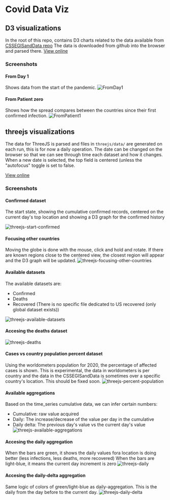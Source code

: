 # Covid Data Viz

## D3 visualizations
In the root of this repo, contains D3 charts related to the data available from [CSSEGISandData repo](https://github.com/CSSEGISandData/COVID-19)
The data is downloaded from github into the browser and parsed there.
[View online](https://sebosp.github.io/covid-data-viz/)

### Screenshots

#### From Day 1
Shows data from the start of the pandemic.
![FromDay1](https://user-images.githubusercontent.com/873436/83337473-f3239180-a2bb-11ea-8bf4-488d67a941ba.png)

#### From Patient zero
Shows how the spread compares between the countries since their first confirmed infection.
![FromPatient1](https://user-images.githubusercontent.com/873436/83337507-37af2d00-a2bc-11ea-8d3e-501536e2b141.png)

## threejs visualizations
The data for ThreeJS is parsed and files in `threejs/data/` are generated on each run, this is for now a daily operation.
The date can be changed on the browser so that we can see through time each dataset and how it changes.
When a new date is selected, the top field is centered (unless the "autofocus" toggle is set to false.

[View online](https://sebosp.github.io/covid-data-viz/threejs/)

### Screenshots

#### Confirmed dataset
The start state, showing the cumulative confirmed records, centered on the current day's top location and showing a D3 graph for the confirmed history

![threejs-start-confirmed](https://user-images.githubusercontent.com/873436/83337572-e9e6f480-a2bc-11ea-8870-868be3f611ed.png)

#### Focusing other countries
Moving the globe is done with the mouse, click and hold and rotate.
If there are known regions close to the centered view,
the closest region will appear and the D3 graph will be updated.
![threejs-focusing-other-countries](https://user-images.githubusercontent.com/873436/83337607-4f3ae580-a2bd-11ea-8c8d-26e46216a81b.png)

#### Available datasets
The available datasets are:
- Confirmed
- Deaths
- Recovered (There is no specific file dedicated to US recovered (only global dataset exists))

![threejs-available-datasets](https://user-images.githubusercontent.com/873436/83337675-d2f4d200-a2bd-11ea-8a6e-44662165ffcf.png)

#### Accesing the deaths dataset
![threejs-deaths](https://user-images.githubusercontent.com/873436/83337750-2b2bd400-a2be-11ea-96c6-d16b1c893eaf.png)

#### Cases vs country population percent dataset
Using the worldometers population for 2020, the percentage of affected cases is shown.
This is experimental, the data in worldometers is per country and the data in the CSSEGISandData is sometimes over a specific country's location.
This should be fixed soon.
![threejs-percent-population](https://user-images.githubusercontent.com/873436/83337719-0172ad00-a2be-11ea-8088-6a5aa98feaf6.png)


#### Available aggregations
Based on the time_series cumulative data, we can infer certain numbers:
- Cumulative: raw value acquired
- Daily: The increase/decrease of the value per day in the cumulative
- Daily delta: The previous day's value vs the current day's value
![threejs-available-aggregations](https://user-images.githubusercontent.com/873436/83337756-367eff80-a2be-11ea-8f03-b32f6711d7e7.png)

#### Accesing the daily aggregation
When the bars are green, it shows the daily values fora location is doing better (less infections, less deaths, more recovered)
When the bars are light-blue, it means the current day increment is zero
![threejs-daily](https://user-images.githubusercontent.com/873436/83337789-7645e700-a2be-11ea-83c3-e3d934b1f324.png)

#### Accesing the daily-delta aggregation
Same logic of colors of green/light-blue as daily-aggregation.
This is the daily from the day before to the current day.
![threejs-daily-delta](https://user-images.githubusercontent.com/873436/83338184-0df90480-a2c2-11ea-9cd8-cbb6f00ad90e.png)
